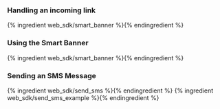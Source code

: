 ### Handling an incoming link
{% ingredient web_sdk/smart_banner %}{% endingredient %}

### Using the Smart Banner
{% ingredient web_sdk/smart_banner %}{% endingredient %}

### Sending an SMS Message
{% ingredient web_sdk/send_sms %}{% endingredient %}
{% ingredient web_sdk/send_sms_example %}{% endingredient %}